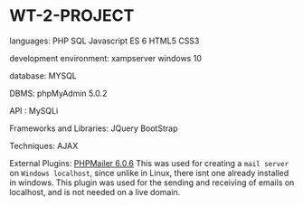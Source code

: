 # WT-2-PROJECT

languages:
PHP
SQL
Javascript ES 6
HTML5
CSS3

development environment:
xampserver
windows 10

database:
MYSQL

DBMS:
phpMyAdmin 5.0.2

API :
MySQLi

Frameworks and Libraries:
JQuery
BootStrap

Techniques:
AJAX

External Plugins:
[PHPMailer 6.0.6](https://github.com/PHPMailer/PHPMailer)
This was used for creating a `mail server` on `Windows localhost`, since unlike in Linux, there isnt one already installed in windows. This plugin was used for the sending and receiving of emails on localhost, and is not needed on a live domain.

